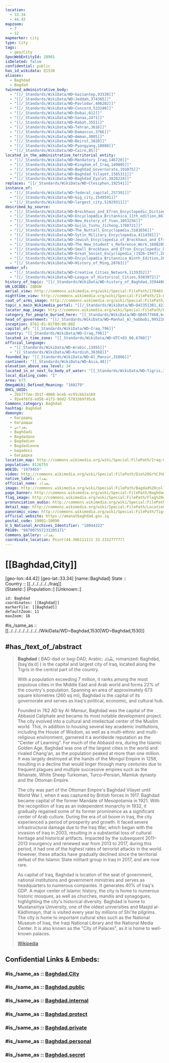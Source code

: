 ```yaml
---
location:
  - 33.34
  - 44.42
mapzoom:
  - 7
  - 12
mapmarker: city
type: City
tags:
  - geo/City
SpocWebEntityId: 28981
isDeleted: false
confidential: public
has_id_wikidata: Q1530
aliases:
  - Baghdad
  - Bagdad
twinned_administrative_body:
  - "[[/_Standards/WikiData/WD~Gaziantep,93338]]"
  - "[[/_Standards/WikiData/WD~Jeddah,374365]]"
  - "[[/_Standards/WikiData/WD~Pavlodar,486282]]"
  - "[[/_Standards/WikiData/WD~Concord,523240]]"
  - "[[/_Standards/WikiData/WD~Dubai,612]]"
  - "[[/_Standards/WikiData/WD~Sanaa,2471]]"
  - "[[/_Standards/WikiData/WD~Rabat,3551]]"
  - "[[/_Standards/WikiData/WD~Tehran,3616]]"
  - "[[/_Standards/WikiData/WD~Damascus,3766]]"
  - "[[/_Standards/WikiData/WD~Amman,3805]]"
  - "[[/_Standards/WikiData/WD~Beirut,3820]]"
  - "[[/_Standards/WikiData/WD~Pyongyang,18808]]"
  - "[[/_Standards/WikiData/WD~Cairo,85]]"
located_in_the_administrative_territorial_entity:
  - "[[/_Standards/WikiData/WD~Mandatory_Iraq,146720]]"
  - "[[/_Standards/WikiData/WD~Kingdom_of_Iraq,149805]]"
  - "[[/_Standards/WikiData/WD~Baghdad_Governorate,191075]]"
  - "[[/_Standards/WikiData/WD~Baghdad_Vilayet,1585311]]"
  - "[[/_Standards/WikiData/WD~Baghdad_Eyalet,3828224]]"
replaces: "[[/_Standards/WikiData/WD~Ctesiphon,192541]]"
instance_of:
  - "[[/_Standards/WikiData/WD~federal_capital,257391]]"
  - "[[/_Standards/WikiData/WD~big_city,1549591]]"
  - "[[/_Standards/WikiData/WD~largest_city,51929311]]"
described_by_source:
  - "[[/_Standards/WikiData/WD~Brockhaus_and_Efron_Encyclopedic_Dictionary,602358]]"
  - "[[/_Standards/WikiData/WD~Encyclopædia_Britannica_11th_edition,867541]]"
  - "[[/_Standards/WikiData/WD~New_History_of_Yuan,1053256]]"
  - "[[/_Standards/WikiData/WD~Gujin_Tushu_Jicheng,1768721]]"
  - "[[/_Standards/WikiData/WD~The_Nuttall_Encyclopædia,3181656]]"
  - "[[/_Standards/WikiData/WD~Sytin_Military_Encyclopedia,4114391]]"
  - "[[/_Standards/WikiData/WD~Jewish_Encyclopedia_of_Brockhaus_and_Efron,4173137]]"
  - "[[/_Standards/WikiData/WD~The_New_Student's_Reference_Work,16082057]]"
  - "[[/_Standards/WikiData/WD~Small_Brockhaus_and_Efron_Encyclopedic_Dictionary,19180675]]"
  - "[[/_Standards/WikiData/WD~Great_Soviet_Encyclopedia_(1926–1947),20078554]]"
  - "[[/_Standards/WikiData/WD~Encyclopædia_Britannica_Ninth_Edition,20096917]]"
  - "[[/_Standards/WikiData/WD~History_of_Ming,28763]]"
member_of:
  - "[[/_Standards/WikiData/WD~Creative_Cities_Network,1139352]]"
  - "[[/_Standards/WikiData/WD~League_of_Historical_Cities,9383972]]"
history_of_topic: "[[/_Standards/WikiData/WD~history_of_Baghdad,3394486]]"
UN_LOCODE: IQBGW
aerial_view: http://commons.wikimedia.org/wiki/Special:FilePath/170403-D-PB383-010%20%2833693801381%29.jpg
nighttime_view: http://commons.wikimedia.org/wiki/Special:FilePath/13-08-06-bagdad-nachts.jpg
coat_of_arms_image: http://commons.wikimedia.org/wiki/Special:FilePath/Seal%20of%20Baghdad.svg
topic_s_main_Wikimedia_portal: "[[/_Standards/WikiData/WD~Q42351301,42351301]]"
locator_map_image: http://commons.wikimedia.org/wiki/Special:FilePath/Baghdad%20map.svg
category_for_people_buried_here: "[[_Standards/WikiData/WD~Q64577468,64577468]]"
head_of_government: "[[/_Standards/WikiData/WD~Manhal_Al_habbobi,99522079]]"
inception: 0762-01-01T00:00:00Z
capital_of: "[[_Standards/WikiData/WD~Iraq,796]]"
country: "[[_Standards/WikiData/WD~Iraq,796]]"
located_in_time_zone: "[[_Standards/WikiData/WD~UTC+03_00,6760]]"
official_language:
  - "[[_Standards/WikiData/WD~Arabic,13955]]"
  - "[[_Standards/WikiData/WD~Kurdish,36368]]"
founded_by: "[[_Standards/WikiData/WD~Al_Mansur,31066]]"
continent: "[[_Standards/WikiData/WD~Asia,48]]"
elevation_above_sea_level: 34
located_in_or_next_to_body_of_water: "[[_Standards/WikiData/WD~Tigris,35591]]"
local_dialing_code: "1"
area: 673
OmegaWiki_Defined_Meaning: "160279"
BHCL_UUID:
  - 2bb777ae-3b1f-4068-bceb-ec95cbb2a169
  - 92e4f6fd-ed58-41f3-9dd2-5783369f95c6
Commons_category: Baghdad
hashtag: Baghdad
demonym:
  - багдадец
  - багдадцы
  - بغدادي
  - Baghdadi
  - Bagdadano
  - Bagdadien
  - Bagdadienne
  - bagadesi
  - багдадка
location_map: http://commons.wikimedia.org/wiki/Special:FilePath/Iraq-CIA%20WFB%20Map.png
population: 8126755
WOEID: "1979455"
video: http://commons.wikimedia.org/wiki/Special:FilePath/Die%20Gr%C3%BCndung%20Bagdads%20im%208.%20Jahrhundert%20%28CC%20BY-SA%204.0%29.webm
native_label: بغداد
official_name: بغداد
image: http://commons.wikimedia.org/wiki/Special:FilePath/Bagdad%20collage.jpg
page_banner: http://commons.wikimedia.org/wiki/Special:FilePath/Baghdad%20Wikivoyage%20banner.jpg
flag_image: http://commons.wikimedia.org/wiki/Special:FilePath/Flag%20of%20Baghdad.svg
pronunciation_audio: http://commons.wikimedia.org/wiki/Special:FilePath/LL-Q7913%20%28ron%29-KlaudiuMihaila-Bagdad.wav
detail_map: http://commons.wikimedia.org/wiki/Special:FilePath/Location%20map%20Baghdad.png
panoramic_view: http://commons.wikimedia.org/wiki/Special:FilePath/Tigris%20River%20in%20Baghdad%20%282016%29.jpg
official_website: https://amanatbaghdad.gov.iq
postal_code: 10001–10090
U_S_National_Archives_Identifier: "10044322"
P8189: "987007557233205171"
Commons_gallery: بغداد
coordinate_location: Point(44.366111111 33.315277777)
---
```


# [[Baghdad,City]] 

[geo-lon::44.42] 
[geo-lat::33.34] 
[name::Baghdad] 
State ::  
Country :: [[../../../../../Iraq]]  
[StateId::] 
[Population::] 
[Unknown::] 


```leaflet
id: Baghdad
coordinates: [[Baghdad]] 
markerFile: [[Baghdad]] 
defaultZoom: 11 
maxZoom: 18
```

#is_/same_as :: [[../../../../../../../../WikiData/WD~Baghdad,1530|WD~Baghdad,1530]] 

## #has_/text_of_/abstract 

> **Baghdad** (  BAG-dad or  bəg-DAD; Arabic: بَغْدَاد, romanized: Baghdād, [baɣˈdaːd] ) 
> is the capital and largest city of Iraq, located along the Tigris in the central part of the country. 
> 
> With a population exceeding 7 million, 
> it ranks among the most populous cities in the Middle East and Arab world 
> and forms 22% of the country's population. 
> Spanning an area of approximately 673 square kilometres (260 sq mi), 
> Baghdad is the capital of its governorate and serves as Iraq's political, economic, and cultural hub.
>
> Founded in 762 AD by Al-Mansur, Baghdad was the capital of the Abbasid Caliphate and became its most notable development project. The city evolved into a cultural and intellectual center of the Muslim world. This, in addition to housing several key academic institutions, including the House of Wisdom, as well as a multi-ethnic and multi-religious environment, garnered it a worldwide reputation as the "Center of Learning". For much of the Abbasid era, during the Islamic Golden Age, Baghdad was one of the largest cities in the world and rivaled Chang'an, as the population peaked at more than one million. It was largely destroyed at the hands of the Mongol Empire in 1258, resulting in a decline that would linger through many centuries due to frequent plagues and multiple successive empires such as the Ilkhanate, White Sheep Turkoman, Turco–Persian, Mamluk dynasty and the Ottoman Empire.
>
> The city was part of the Ottoman Empire's Baghdad Vilayet until World War I, when it was captured by British forces in 1917. Baghdad became capital of the former Mandate of Mesopotamia in 1921. With the recognition of Iraq as an independent monarchy in 1932, it gradually regained some of its former prominence as a significant center of Arab culture. During the era of oil boom in Iraq, the city experienced a period of prosperity and growth. It faced severe infrastructural damage due to the Iraq War, which began with the invasion of Iraq in 2003, resulting in a substantial loss of cultural heritage and historical artifacts. Impacted by the subsequent 2011–2013 insurgency and renewed war from 2013 to 2017, during this period, it had one of the highest rates of terrorist attacks in the world. However, these attacks have gradually declined since the territorial defeat of the Islamic State militant group in Iraq in 2017, and are now rare.
>
> As capital of Iraq, Baghdad is location of the seat of government, national institutions and government ministries and serves as headquarters to numerous companies. It generates 40% of Iraq's GDP. A major center of Islamic history, the city is home to numerous historic mosques, as well as churches, mandis and synagogues, highlighting the city's historical diversity. Baghdad is home to Mustansiriya University, one of the oldest universities and Masjid al-Kādhimayn, that is visited every year by millions of Shi'ite pilgrims. The city is home to important cultural sites such as the National Museum of Iraq, the Iraqi National Library and the National Media Center. It is also known as the "City of Palaces", as it is home to well-known palaces.
>
> [Wikipedia](https://en.wikipedia.org/wiki/Baghdad)

## Confidential Links & Embeds: 

### #is_/same_as :: [Baghdad,City](Baghdad,City.md) 

### #is_/same_as :: [Baghdad.public](/_public/Earth/Continent/Asia/Asia~West/Iraq/Provinces~Iraq/Baghdad/City/Baghdad.public.md) 

### #is_/same_as :: [Baghdad.internal](/_internal/Earth/Continent/Asia/Asia~West/Iraq/Provinces~Iraq/Baghdad/City/Baghdad.internal.md) 

### #is_/same_as :: [Baghdad.protect](/_protect/Earth/Continent/Asia/Asia~West/Iraq/Provinces~Iraq/Baghdad/City/Baghdad.protect.md) 

### #is_/same_as :: [Baghdad.private](/_private/Earth/Continent/Asia/Asia~West/Iraq/Provinces~Iraq/Baghdad/City/Baghdad.private.md) 

### #is_/same_as :: [Baghdad.personal](/_personal/Earth/Continent/Asia/Asia~West/Iraq/Provinces~Iraq/Baghdad/City/Baghdad.personal.md) 

### #is_/same_as :: [Baghdad.secret](/_secret/Earth/Continent/Asia/Asia~West/Iraq/Provinces~Iraq/Baghdad/City/Baghdad.secret.md)

